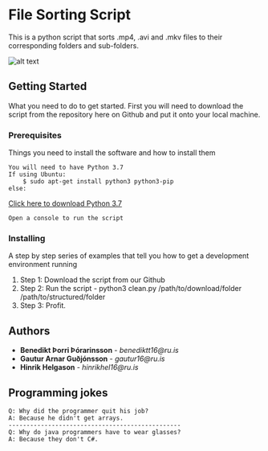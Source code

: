 # File Sorting Script

This is a python script that sorts .mp4, .avi and .mkv files to their corresponding folders and sub-folders.

![alt text](https://upload.wikimedia.org/wikipedia/commons/f/f8/Python_logo_and_wordmark.svg)

## Getting Started

What you need to do to get started. First you will need to download the script from the repository here on Github and put it onto your local machine.

### Prerequisites

Things you need to install the software and how to install them

```
You will need to have Python 3.7
If using Ubuntu:
    $ sudo apt-get install python3 python3-pip
else:
```
[Click here to download Python 3.7](https://www.python.org/downloads/)

```
Open a console to run the script
```

### Installing

A step by step series of examples that tell you how to get a development environment running

1. Step 1: Download the script from our Github
2. Step 2: Run the script - python3 clean.py /path/to/download/folder /path/to/structured/folder
3. Step 3: Profit.

## Authors

* **Benedikt Þorri Þórarinsson** - _benediktt16@ru.is_
* **Gautur Arnar Guðjónsson** - _gautur16@ru.is_
* **Hinrik Helgason** - _hinrikhel16@ru.is_

## Programming jokes

```
Q: Why did the programmer quit his job?
A: Because he didn't get arrays.
------------------------------------------------
Q: Why do java programmers have to wear glasses?
A: Because they don't C#.
```